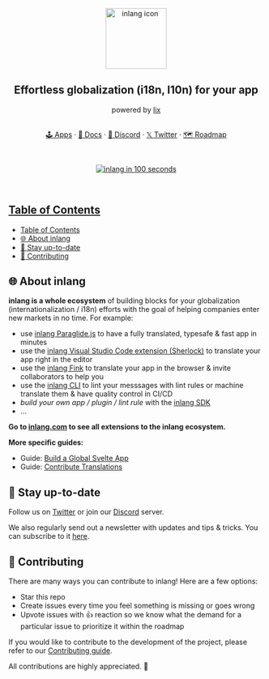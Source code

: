 <p align="center">
  <a href="https://github.com/opral/monorepo">  </a>

  <img src="https://github.com/opral/monorepo/blob/main/inlang/assets/logo_rounded.png?raw=true" alt="inlang icon" width="120px">
  
  <h2 align="center">
    Effortless globalization (i18n, l10n) for your app
  </h2>
  
  <p align="center">powered by <a href="https://github.com/opral/monorepo/tree/main/lix" target="_blank">lix</p>

  <p align="center">
    <br>
    <a href='https://inlang.com/c/apps' target="_blank">🕹️ Apps</a>
    ·
    <a href='https://inlang.com/documentation' target="_blank">📄 Docs</a>
    ·
    <a href='https://discord.gg/gdMPPWy57R' target="_blank">💙 Discord</a>
    ·
    <a href='https://twitter.com/inlangHQ' target="_blank">𝕏 Twitter</a>
    ·
    <a href='https://github.com/orgs/opral/projects/39' target="_blank">🗺️ Roadmap</a>
  </p>
</p>

<br>

<p align="center">
<a href='https://www.youtube.com/watch?v=mB2-Ze-SjXE' target="_blank">
	<img src="https://img.youtube.com/vi/mB2-Ze-SjXE/mqdefault.jpg" alt="inlang in 100 seconds"
</a>
</p>

<br>

<!-- BODY -->

## Table of Contents

- [Table of Contents](#table-of-contents)
- [🌐 About inlang](#-about-inlang)
- [:bell: Stay up-to-date](#bell-stay-up-to-date)
- [:balloon: Contributing](#balloon-contributing)

## 🌐 About inlang

**inlang is a whole ecosystem** of building blocks for your globalization (internationalization / i18n) efforts with the goal of helping companies enter new markets in no time. For example:

- use [inlang Paraglide.js](https://inlang.com/m/gerre34r/library-inlang-paraglideJs) to have a fully translated, typesafe & fast app in minutes
- use the [inlang Visual Studio Code extension (Sherlock)](https://inlang.com/m/r7kp499g/app-inlang-ideExtension) to translate your app right in the editor
- use the [inlang Fink](https://inlang.com/m/tdozzpar/app-inlang-finkLocalizationEditor) to translate your app in the browser & invite collaborators to help you
- use the [inlang CLI](https://inlang.com/m/2qj2w8pu/app-inlang-cli) to lint your messsages with lint rules or machine translate them & have quality control in CI/CD
- *build your own app / plugin / lint rule* with the [inlang SDK](https://inlang.com/documentation)
- ...

**Go to [inlang.com](https://inlang.com) to see all extensions to the inlang ecosystem.**

**More specific guides:**

- Guide: [Build a Global Svelte App](https://inlang.com/g/2fg8ng94/guide-nilsjacobsen-buildAGlobalSvelteApp)
- Guide: [Contribute Translations](https://inlang.com/g/6ddyhpoi/guide-nilsjacobsen-contributeTranslationsWithFink)

## :bell: Stay up-to-date

Follow us on [Twitter](https://twitter.com/inlangHQ) or join our [Discord](https://discord.gg/CNPfhWpcAa) server. 

We also regularly send out a newsletter with updates and tips & tricks. You can subscribe to it [here](https://inlang.com/newsletter).


## :balloon: Contributing

There are many ways you can contribute to inlang! Here are a few options:

- Star this repo
- Create issues every time you feel something is missing or goes wrong
- Upvote issues with 👍 reaction so we know what the demand for a particular issue to prioritize it within the roadmap

If you would like to contribute to the development of the project, please refer to our [Contributing guide](https://github.com/opral/monorepo/blob/main/CONTRIBUTING.md).

All contributions are highly appreciated. 🙏
